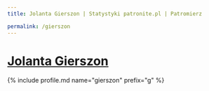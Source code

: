 ```yaml
---
title: Jolanta Gierszon | Statystyki patronite.pl | Patromierz

permalink: /gierszon
---
```


# [Jolanta Gierszon](https://patronite.pl/gierszon)

{% include profile.md name="gierszon" prefix="g" %}
